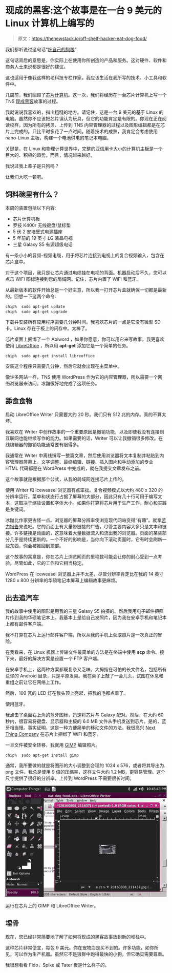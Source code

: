 # 现成的黑客:这个故事是在一台 9 美元的 Linux 计算机上编写的

> 原文：<https://thenewstack.io/off-shelf-hacker-eat-dog-food/>

我们都听说过这句话“[吃自己的狗粮](http://www.investopedia.com/terms/e/eatyourowndogfood.asp)”

这句话背后的意思是，你实际上在使用你所创造的产品和服务。这对硬件、软件和商务人士来说都是很好的建议。

这也适用于像我这样的老科技专栏作家。我应该生活在我所写的技术、小工具和软件中。

几周前，我们回顾了[芯片计算机](https://getchip.com/)。这一次，我们将经历在一台芯片计算机上写一个 TNS [现成黑客](/tag/off-the-shelf-hacker/)故事的过程。

我就说说我喜欢的，指出粗糙的地方。请记住，这是一台 9 美元的基于 Linux 的电脑。虽然你不应该把芯片误认为玩具，但它的功能肯定是有限的。你现在正在阅读校样，因为所有的拷贝、上传到 TNS 内容管理器的过程以及图形编辑都是在芯片上完成的。只比平时多花了一点时间。随着技术的成熟，我肯定会考虑使用 nano-Linux 主板，构建一个电池供电的笔记本电脑。

关键是，在 Linux 和物理计算世界中，完整的亚信用卡大小的计算机主板是一个巨大的、积极的趋势。而且，情况越来越好。

我说过我上辈子是只狗吗？

让我们大吃一顿吧。

## 饲料碗里有什么？

本周的装置包括以下内容:

*   芯片计算机板
*   罗技 K400r 无线键盘/鼠标垫
*   5 伏 2 安培壁式电源插座
*   5 年前的 19 英寸 LG 液晶电视
*   三星 Galaxy S5 有源超级电话

有一条小小的音频-视频电缆，用于将芯片连接到电视上的复合视频输入，包含在芯片盒中。

对于这个项目，我只是让芯片通过电缆挂在电视的背面。机器启动后不久，您可以点击 WiFi 图标连接到您的局域网。记住，芯片内置了 WiFi 和蓝牙。

从最新版本的软件开始总是一个好主意，所以我一打开芯片盒就确保一切都是最新的。回想一下这两个命令:

```
chip%  sudo apt-get update
chip%  sudo apt-get upgrade

```

下载并安装所有应用程序需要几分钟时间。我喜欢芯片的一点是它没有微型 SD 卡。Linux 存在于板上的闪存中。太棒了。

芯片桌面上捆绑了一个 Abiword ，如果你愿意，你可以用它来写故事。我更喜欢使用 [LibreOffice](https://www.libreoffice.org/download/libreoffice-fresh/) ，所以用 **apt-get** 添加它是一个简单的任务。

```
chip%  sudo apt-get install libreoffice

```

安装这个程序只需要几分钟，然后它就会出现在主菜单中。

像许多网站一样，TNS 使用 WordPress 作为它的内容管理器，所以需要一个网络浏览器来访问。冰鼬很好地完成了这项任务。

## 舔食食物

启动 LibreOffice Writer 只需要大约 20 秒。我们只有 512 兆的内存。真的不算太坏。

我喜欢在 Writer 中创作故事的一个重要原因是撤销功能，以及即使我没有连接到互联网也能继续写作的能力。如果需要的话，Writer 可以让我撤销很多修改。在线编辑器的撤销功能通常要有限得多。

我通常在 Writer 中离线撰写一整篇文章，然后使用浏览器将文本复制并粘贴到内容管理器屏幕上。文字调整、最终编辑、链接、插入图片和手动添加的专业 HTML 代码都是在 WordPress 中完成的，就在我提交文章发布之前。

这个故事就是根据那个公式，从我的局域网连接芯片上传的。

使用 Writer 和 Iceweasel 浏览器有点笨拙。复合视频模式以大约 480 x 320 的分辨率运行。菜单和状态行占据了屏幕的大部分，因此只有几十行可用于编写文本，这取决于缩放设置和字体大小。如果你打算将芯片用于生产工作，耐心和实践是关键词。

冰鼬比作家更古怪一点。浏览器的屏幕分辨率使浏览现代网站变得“有趣”。就拿[苦力报告](http://drudgereport.com/)来说吧。它的页面上有大量带链接的广告，尽管主要内容大多只是文本和链接。许多链接是动画的，这意味着大量数据流入和流出我的浏览器。页面的某些部分几乎是持续更新的。一个不好的影响是，当你向下滚动页面时，它有时会刷新一些东西，你会被推回到顶部。

这个故事的寓意是，你在芯片上浏览网页的里程数可能会让你的耐心受到一点考验。尽管如此，它的工作和它相当稳定。

WordPress 在 Iceweasel 浏览器上并不太差，尽管分辨率肯定比在我的 14 英寸 1280 x 800 分辨率的华硕笔记本屏幕上编辑故事更麻烦。

## 出去追汽车

我的故事中使用的图形是用我的三星 Galaxy S5 拍摄的。然后我用电子邮件把照片传到我的华硕笔记本上。我基本上是给自己发照片，因为我在安卓手机和笔记本上都有邮件客户端。

我不打算在芯片上运行邮件客户端，所以从我的手机上获取照片是一次真正的冒险。

在我看来，在 Linux 机器上传输文件最简单的方法是在终端中使用 **scp** 命令。接下来，最好的解决方案是设置一个 FTP 客户端。

在安卓手机上，这两种方案都既复杂又乏味。大拇指在可怕的长文件名，包括所有荒谬的 Android 目录，只是平原发臭。我在桌子上敲了一会儿头，试图在休息和重组之前让它在网络上工作。

然后，100 瓦的 LED 灯在我头顶上亮起，把我的毛都点着了。

使用蓝牙。

我点击了桌面右上角的蓝牙图标，迅速将芯片与 Galaxy 配对。然后，在大约 60 秒内，很容易将键盘、显示器和主板的 6.0 MB 文件从手机发送到芯片。是的，蓝牙相当慢。事实证明，这是一种方便简单的移动文件的方法。我很高兴 [Next Thing Company](https://en.m.wikipedia.org/wiki/Next_Thing_Co.) 在芯片上捆绑了 WiFi 和蓝牙。

一旦文件被安全转移，我就用 [GIMP](https://www.gimp.org/) 编辑照片。

```
chip%  sudo apt-get install gimp

```

通常，我所要做的就是将图形的大小调整到合理的 1024 x 576，或者将其导出为. png 文件。我总是使用 9 倍的压缩率，这样文件大约 1.2 MB，更容易管理。这个尺寸提供了很好的分辨率，上传到 WordPress 不需要很长时间。

![The Gimp and LibreOffice Writer running on the CHIP](img/bd7d8a90a13cba73713707da52fb6c7b.png)

运行在芯片上的 GIMP 和 LibreOffice Writer。

## **埋骨**

现在，您已经非常简要地了解了如何将现成的黑客故事放到新的堆栈中。

这种芯片非常便宜，每包 9 美元。你在宠物店是买不到的。许多功能，如你所见，可以作为生产机器。虽然它不是狼群中跑得最快的小狗，但它确实需要尊重。

我很想看看 Fido，Spike 或 Tater 板是什么样子的。

<svg xmlns:xlink="http://www.w3.org/1999/xlink" viewBox="0 0 68 31" version="1.1"><title>Group</title> <desc>Created with Sketch.</desc></svg>